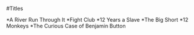 #Titles

*A River Run Through It
*Fight Club
*12 Years a Slave 
*The Big Short
*12 Monkeys
*The Curious Case of Benjamin Button
